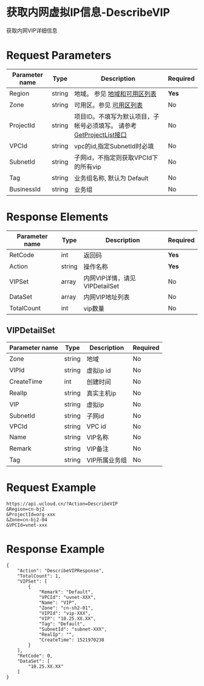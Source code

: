 # 获取内网虚拟IP信息-DescribeVIP

获取内网VIP详细信息

# Request Parameters
|Parameter name|Type|Description|Required|
|---|---|---|---|
|Region|string|地域。 参见 [地域和可用区列表](../summary/regionlist.html)|**Yes**|
|Zone|string|可用区。参见 [可用区列表](../summary/regionlist.html)|No|
|ProjectId|string|项目ID。不填写为默认项目，子帐号必须填写。 请参考[GetProjectList接口](../summary/get_project_list.html)|No|
|VPCId|string|vpc的id,指定SubnetId时必填|No|
|SubnetId|string|子网id，不指定则获取VPCId下的所有vip|No|
|Tag|string|业务组名称, 默认为 Default|No|
|BusinessId|string|业务组|No|

# Response Elements
|Parameter name|Type|Description|Required|
|---|---|---|---|
|RetCode|int|返回码|**Yes**|
|Action|string|操作名称|**Yes**|
|VIPSet|array|内网VIP详情，请见VIPDetailSet|No|
|DataSet|array|内网VIP地址列表|No|
|TotalCount|int|vip数量|No|

## VIPDetailSet
|Parameter name|Type|Description|Required|
|---|---|---|---|
|Zone|string|地域|No|
|VIPId|string|虚拟ip id|No|
|CreateTime|int|创建时间|No|
|RealIp|string|真实主机ip|No|
|VIP|string|虚拟ip|No|
|SubnetId|string|子网id|No|
|VPCId|string|VPC id|No|
|Name|string|VIP名称|No|
|Remark|string|VIP备注|No|
|Tag|string|VIP所属业务组|No|

# Request Example
```
https://api.ucloud.cn/?Action=DescribeVIP
&Region=cn-bj2
&ProjectId=org-xxx
&Zone=cn-bj2-04
&VPCId=vnet-xxx
```

# Response Example
```
{
    "Action": "DescribeVIPResponse", 
    "TotalCount": 1, 
    "VIPSet": [
        {
            "Remark": "Default", 
            "VPCId": "uvnet-XXX", 
            "Name": "VIP", 
            "Zone": "cn-sh2-01", 
            "VIPId": "vip-XXX", 
            "VIP": "10.25.XX.XX", 
            "Tag": "Default", 
            "SubnetId": "subnet-XXX", 
            "RealIp": "", 
            "CreateTime": 1521970238
        }
    ], 
    "RetCode": 0, 
    "DataSet": [
        "10.25.XX.XX"
    ]
}
```

